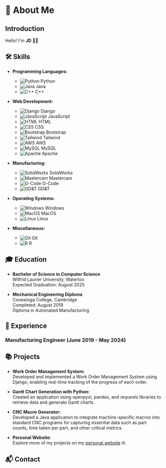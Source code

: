# 👋 About Me

## Introduction

Hello! I'm **JD** 👨‍💻

## 🛠️ Skills

- **Programming Languages:**
  - ![Python](https://img.shields.io/badge/-Python-3776AB?logo=python&logoColor=white) Python
  - ![Java](https://img.shields.io/badge/-Java-007396?logo=java&logoColor=white) Java
  - ![C++](https://img.shields.io/badge/-C++-00599C?logo=c%2B%2B&logoColor=white) C++

- **Web Development:**
  - ![Django](https://img.shields.io/badge/-Django-092E20?logo=django&logoColor=white) Django
  - ![JavaScript](https://img.shields.io/badge/-JavaScript-F7DF1E?logo=javascript&logoColor=black) JavaScript
  - ![HTML](https://img.shields.io/badge/-HTML-E34F26?logo=html5&logoColor=white) HTML
  - ![CSS](https://img.shields.io/badge/-CSS-1572B6?logo=css3&logoColor=white) CSS
  - ![Bootstrap](https://img.shields.io/badge/-Bootstrap-7952B3?logo=bootstrap&logoColor=white) Bootstrap
  - ![Tailwind](https://img.shields.io/badge/-Tailwind-06B6D4?logo=tailwindcss&logoColor=white) Tailwind
  - ![AWS](https://img.shields.io/badge/-AWS-232F3E?logo=amazon-aws&logoColor=white) AWS
  - ![MySQL](https://img.shields.io/badge/-MySQL-4479A1?logo=mysql&logoColor=white) MySQL
  - ![Apache](https://img.shields.io/badge/-Apache-D22128?logo=apache&logoColor=white) Apache

- **Manufacturing:**
  - ![SolidWorks](https://img.shields.io/badge/-SolidWorks-F7402F?logo=solidworks&logoColor=white) SolidWorks
  - ![Mastercam](https://img.shields.io/badge/-Mastercam-FF0000?logo=mastercam&logoColor=white) Mastercam
  - ![G-Code](https://img.shields.io/badge/-G--Code-1DABE6?logo=cnc&logoColor=white) G-Code
  - ![GD&T](https://img.shields.io/badge/-GD&T-0A74DA?logo=gd%26t&logoColor=white) GD&T

- **Operating Systems:**
  - ![Windows](https://img.shields.io/badge/-Windows-0078D6?logo=windows&logoColor=white) Windows
  - ![MacOS](https://img.shields.io/badge/-MacOS-000000?logo=apple&logoColor=white) MacOS
  - ![Linux](https://img.shields.io/badge/-Linux-FCC624?logo=linux&logoColor=black) Linux

- **Miscellaneous:**
  - ![Git](https://img.shields.io/badge/-Git-F05032?logo=git&logoColor=white) Git
  - ![R](https://img.shields.io/badge/-R-276DC3?logo=r&logoColor=white) R

## 🎓 Education

- **Bachelor of Science in Computer Science**  
  Wilfrid Laurier University, Waterloo  
  Expected Graduation: August 2025

- **Mechanical Engineering Diploma**  
  Conestoga College, Cambridge  
  Completed: August 2019  
  Diploma in Automated Manufacturing

## 💼 Experience

### Manufacturing Engineer (June 2019 - May 2024)  


## 📚 Projects

- **Work Order Management System:**  
  Developed and implemented a Work Order Management System using Django, enabling real-time tracking of the progress of each order.

- **Gantt Chart Generation with Python:**  
  Created an application using openpyxl, pandas, and requests libraries to retrieve data and generate Gantt charts.

- **CNC Macro Generator:**  
  Developed a Java application to integrate machine-specific macros into standard CNC programs for capturing essential data such as part counts, time taken per part, and other critical metrics.

- **Personal Website:**  
  Explore more of my projects on my [personal website](https://jashandeep.co.uk/) 🌐.

## 📬 Contact
